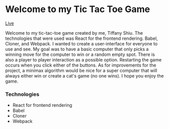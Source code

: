 # Welcome to my Tic Tac Toe Game 

[Live](https://tjshiu.github.io/tic_tac_toe/)

Welcome to my tic-tac-toe game created by me, Tiffany Shiu. The technologies that were used was React for the frontend rendering. Babel, Cloner, and Webpack. I wanted to create a user-interface for everyone to use and see. My goal was to have a basic computer that only picks a winning move for the computer to win or a random empty spot. There is also a player to player interaction as a possible option. Restarting the game occurs when you click either of the buttons. As for improvements for the project, a minimax algorithm would be nice for a super computer that will always either win or create a cat's game (no one wins). I hope you enjoy the game. 

### Technologies

- React for frontend rendering
- Babel
- Cloner
- Webpack

